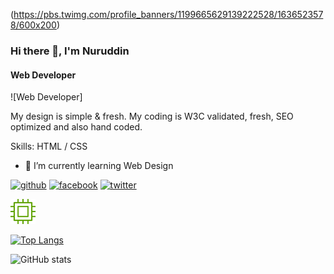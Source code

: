 (https://pbs.twimg.com/profile_banners/1199665629139222528/1636523578/600x200)
### Hi there 👋, I'm Nuruddin
#### Web Developer
![Web Developer]

My design is simple & fresh. My coding is W3C validated, fresh, SEO optimized and also hand coded.

Skills: HTML / CSS

- 🌱 I’m currently learning Web Design 


[<img src='https://cdn.jsdelivr.net/npm/simple-icons@3.0.1/icons/github.svg' alt='github' height='40'>](https://github.com/nuruddin-bin)  [<img src='https://cdn.jsdelivr.net/npm/simple-icons@3.0.1/icons/facebook.svg' alt='facebook' height='40'>](https://www.facebook.com/https://www.facebook.com/profile.php?id=100072177666428)  [<img src='https://cdn.jsdelivr.net/npm/simple-icons@3.0.1/icons/twitter.svg' alt='twitter' height='40'>](https://twitter.com/@nuruddin_toru)  

<a href='https://docs.github.com/en/developers'><img src='https://raw.githubusercontent.com/acervenky/animated-github-badges/master/assets/devbadge.gif' width='40' height='40'></a> 

[![Top Langs](https://github-readme-stats.vercel.app/api/top-langs/?username=nuruddin-bin)](https://github.com/anuraghazra/github-readme-stats)

![GitHub stats](https://github-readme-stats.vercel.app/api?username=nuruddin-bin&show_icons=true)  

